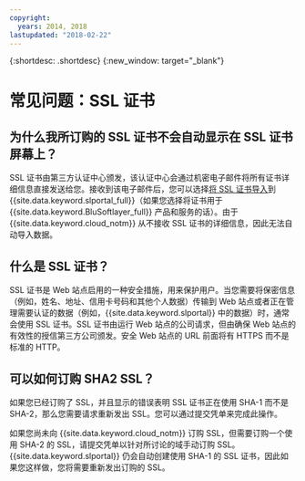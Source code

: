 ```yaml
---
copyright:
  years: 2014, 2018
lastupdated: "2018-02-22"
---
```


{:shortdesc: .shortdesc}
{:new_window: target="_blank"}

<a name="top"></a>
# 常见问题：SSL 证书

## 为什么我所订购的 SSL 证书不会自动显示在 SSL 证书屏幕上？

SSL 证书由第三方认证中心颁发，该认证中心会通过机密电子邮件将所有证书详细信息直接发送给您。接收到该电子邮件后，您可以选择[将 SSL 证书导入](import-ssl-certificate.html)到 {{site.data.keyword.slportal_full}}（如果您选择将证书用于 {{site.data.keyword.BluSoftlayer_full}} 产品和服务的话）。由于 {{site.data.keyword.cloud_notm}} 从不接收 SSL 证书的详细信息，因此无法自动导入数据。

## 什么是 SSL 证书？

SSL 证书是 Web 站点启用的一种安全措施，用来保护用户。当您需要将保密信息（例如，姓名、地址、信用卡号码和其他个人数据）传输到 Web 站点或者正在管理需要认证的数据（例如，{{site.data.keyword.slportal}} 中的数据）时，通常会使用 SSL 证书。SSL 证书由运行 Web 站点的公司请求，但由确保 Web 站点的有效性的授信第三方公司颁发。安全 Web 站点的 URL 前面将有 HTTPS 而不是标准的 HTTP。

## 可以如何订购 SHA2 SSL？

如果您已经订购了 SSL，并且显示的错误表明 SSL 证书正在使用 SHA-1 而不是 SHA-2，那么您需要请求重新发出 SSL。您可以通过提交凭单来完成此操作。

如果您尚未向 {{site.data.keyword.cloud_notm}} 订购 SSL，但需要订购一个使用 SHA-2 的 SSL，请提交凭单以针对所讨论的域手动订购 SSL。{{site.data.keyword.slportal}} 仍会自动创建使用 SHA-1 的 SSL 证书，因此如果您这样做，您将需要重新发出订购的 SSL。
